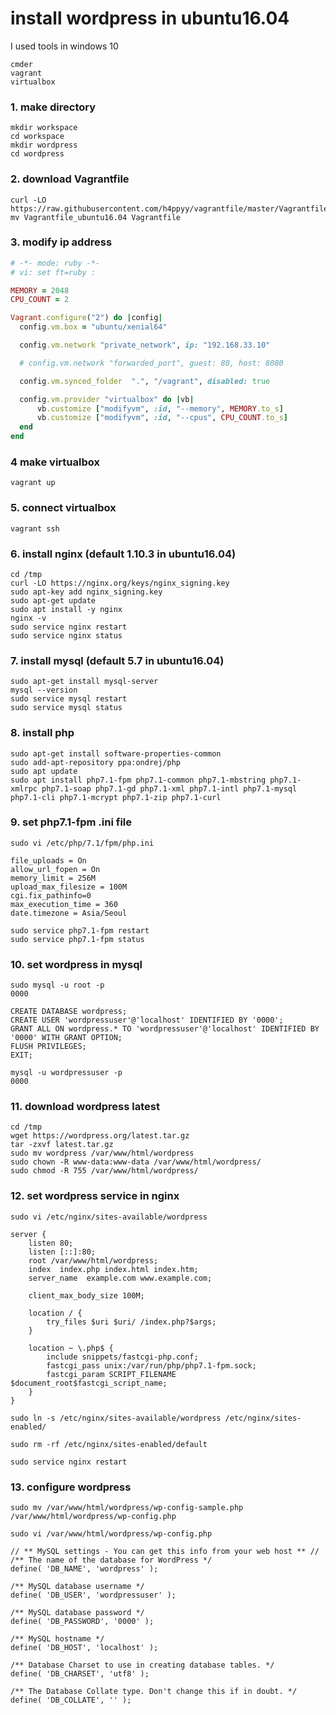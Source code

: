 # install wordpress in ubuntu16.04

I used tools in windows 10
```
cmder
vagrant
virtualbox
```

### 1. make directory
```
mkdir workspace
cd workspace
mkdir wordpress
cd wordpress
````

### 2. download Vagrantfile
```
curl -LO https://raw.githubusercontent.com/h4ppyy/vagrantfile/master/Vagrantfile_ubuntu16.04
mv Vagrantfile_ubuntu16.04 Vagrantfile
```

### 3. modify ip address
```ruby
# -*- mode: ruby -*-
# vi: set ft=ruby :

MEMORY = 2048
CPU_COUNT = 2

Vagrant.configure("2") do |config|
  config.vm.box = "ubuntu/xenial64"

  config.vm.network "private_network", ip: "192.168.33.10"

  # config.vm.network "forwarded_port", guest: 80, host: 8080

  config.vm.synced_folder  ".", "/vagrant", disabled: true

  config.vm.provider "virtualbox" do |vb|
      vb.customize ["modifyvm", :id, "--memory", MEMORY.to_s]
      vb.customize ["modifyvm", :id, "--cpus", CPU_COUNT.to_s]
  end
end
```

### 4 make virtualbox
```
vagrant up
```

### 5. connect virtualbox
```
vagrant ssh
```

### 6. install nginx (default 1.10.3 in ubuntu16.04)
```
cd /tmp
curl -LO https://nginx.org/keys/nginx_signing.key
sudo apt-key add nginx_signing.key
sudo apt-get update
sudo apt install -y nginx
nginx -v
sudo service nginx restart
sudo service nginx status
```

### 7. install mysql (default 5.7 in ubuntu16.04)
```
sudo apt-get install mysql-server
mysql --version
sudo service mysql restart
sudo service mysql status
```

### 8. install php
```
sudo apt-get install software-properties-common
sudo add-apt-repository ppa:ondrej/php
sudo apt update
sudo apt install php7.1-fpm php7.1-common php7.1-mbstring php7.1-xmlrpc php7.1-soap php7.1-gd php7.1-xml php7.1-intl php7.1-mysql php7.1-cli php7.1-mcrypt php7.1-zip php7.1-curl
```

### 9. set php7.1-fpm .ini file
```
sudo vi /etc/php/7.1/fpm/php.ini
```

```
file_uploads = On
allow_url_fopen = On
memory_limit = 256M
upload_max_filesize = 100M
cgi.fix_pathinfo=0
max_execution_time = 360
date.timezone = Asia/Seoul
```

```
sudo service php7.1-fpm restart
sudo service php7.1-fpm status
```

### 10. set wordpress in mysql

```
sudo mysql -u root -p
0000
```
```
CREATE DATABASE wordpress;
CREATE USER 'wordpressuser'@'localhost' IDENTIFIED BY '0000';
GRANT ALL ON wordpress.* TO 'wordpressuser'@'localhost' IDENTIFIED BY '0000' WITH GRANT OPTION;
FLUSH PRIVILEGES;
EXIT;
```
```
mysql -u wordpressuser -p
0000
```

### 11. download wordpress latest

```
cd /tmp
wget https://wordpress.org/latest.tar.gz
tar -zxvf latest.tar.gz
sudo mv wordpress /var/www/html/wordpress
sudo chown -R www-data:www-data /var/www/html/wordpress/
sudo chmod -R 755 /var/www/html/wordpress/
```

### 12. set wordpress service in nginx

```
sudo vi /etc/nginx/sites-available/wordpress
```

```
server {
    listen 80;
    listen [::]:80;
    root /var/www/html/wordpress;
    index  index.php index.html index.htm;
    server_name  example.com www.example.com;

    client_max_body_size 100M;

    location / {
        try_files $uri $uri/ /index.php?$args;        
    }

    location ~ \.php$ {
        include snippets/fastcgi-php.conf;
        fastcgi_pass unix:/var/run/php/php7.1-fpm.sock;
        fastcgi_param SCRIPT_FILENAME $document_root$fastcgi_script_name;
    }
}
```
```
sudo ln -s /etc/nginx/sites-available/wordpress /etc/nginx/sites-enabled/
```
```
sudo rm -rf /etc/nginx/sites-enabled/default
```
```
sudo service nginx restart
```

### 13. configure wordpress

```
sudo mv /var/www/html/wordpress/wp-config-sample.php /var/www/html/wordpress/wp-config.php
```
```
sudo vi /var/www/html/wordpress/wp-config.php
```
```
// ** MySQL settings - You can get this info from your web host ** //
/** The name of the database for WordPress */
define( 'DB_NAME', 'wordpress' );

/** MySQL database username */
define( 'DB_USER', 'wordpressuser' );

/** MySQL database password */
define( 'DB_PASSWORD', '0000' );

/** MySQL hostname */
define( 'DB_HOST', 'localhost' );

/** Database Charset to use in creating database tables. */
define( 'DB_CHARSET', 'utf8' );

/** The Database Collate type. Don't change this if in doubt. */
define( 'DB_COLLATE', '' );
```